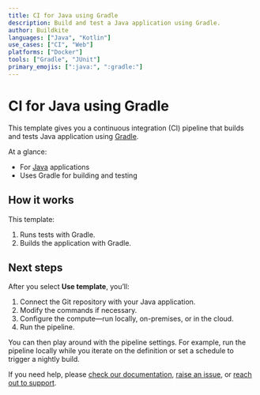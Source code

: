 ```yaml
---
title: CI for Java using Gradle
description: Build and test a Java application using Gradle.
author: Buildkite
languages: ["Java", "Kotlin"]
use_cases: ["CI", "Web"]
platforms: ["Docker"]
tools: ["Gradle", "JUnit"]
primary_emojis: [":java:", ":gradle:"]
---
```


# CI for Java using Gradle

This template gives you a continuous integration (CI) pipeline that builds and tests Java application using [Gradle](https://docs.gradle.org).

At a glance:

- For [Java](https://dev.java/) applications
- Uses Gradle for building and testing

## How it works

This template:

1. Runs tests with Gradle.
2. Builds the application with Gradle.

## Next steps

After you select **Use template**, you’ll:

1. Connect the Git repository with your Java application.
2. Modify the commands if necessary.
3. Configure the compute—run locally, on-premises, or in the cloud.
4. Run the pipeline.

You can then play around with the pipeline settings. For example, run the pipeline locally while you iterate on the definition or set a schedule to trigger a nightly build.

If you need help, please [check our documentation](https://buildkite.com/docs/pipelines/configuration-overview), [raise an issue](https://github.com/buildkite/templates/issues), or [reach out to support](https://buildkite.com/support).
